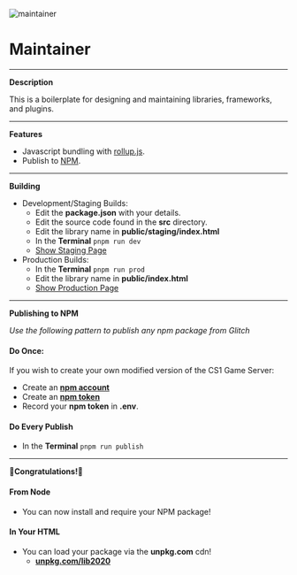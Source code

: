 ![maintainer](https://cdn.glitch.com/4e53cd53-db7a-4126-950a-47ec03902b02%2Fhacker.png?v=1591365090437)

# Maintainer
____
**Description**

This is a boilerplate for designing and maintaining libraries, frameworks, and plugins.
____

**Features**

- Javascript bundling with <a href="https://rollupjs.org/guide/en/" rel="noopener noreferrer">rollup.js</a>.
- Publish to <a href="https://docs.npmjs.com/cli/publish" rel="noopener noreferrer">NPM</a>.


___

**Building**

- Development/Staging Builds:
  - Edit the **package.json** with your details.
  - Edit the source code found in the **src** directory.
  - Edit the library name in **public/staging/index.html**
  - In the **Terminal** ```pnpm run dev```
  - <a href="https://maintainer.glitch.me/staging/" rel="noopener noreferrer">Show Staging Page</a>
- Production Builds:
  - In the **Terminal** ```pnpm run prod```
  - Edit the library name in **public/index.html**
  - <a href="https://maintainer.glitch.me" rel="noopener noreferrer">Show Production Page</a>


___

**Publishing to NPM**

*Use the following pattern to publish any npm package from Glitch*

#### Do Once:
If you wish to create your own modified version of the CS1 Game Server:
- Create an <a href="https://www.npmjs.com/" rel="noopener noreferrer ">**npm account**</a>
- Create an <a href="https://docs.npmjs.com/creating-and-viewing-authentication-tokens" rel="noopener noreferrer ">**npm token**</a>
- Record your **npm token** in **.env**.

#### Do Every Publish
- In the **Terminal** ```pnpm run publish```

___

**🎉Congratulations!🎉**

#### From Node
- You can now install and require your NPM package!

#### In Your HTML
- You can load your package via the **unpkg.com** cdn!
  - <a href="unpkg.com/lib2020" rel="noopener noreferrer ">**unpkg.com/lib2020**</a>


